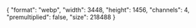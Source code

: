 {
  "format": "webp",
  "width": 3448,
  "height": 1456,
  "channels": 4,
  "premultiplied": false,
  "size": 218488
}